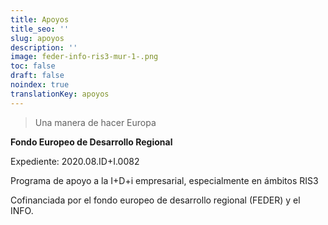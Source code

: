 ```yaml
---
title: Apoyos
title_seo: ''
slug: apoyos
description: ''
image: feder-info-ris3-mur-1-.png
toc: false
draft: false
noindex: true
translationKey: apoyos
---
```

> Una manera de hacer Europa

**Fondo Europeo de Desarrollo Regional**

Expediente: 2020.08.ID+I.0082

Programa de apoyo a la I+D+i empresarial, especialmente en ámbitos RIS3

Cofinanciada por el fondo europeo de desarrollo regional (FEDER) y el INFO.
